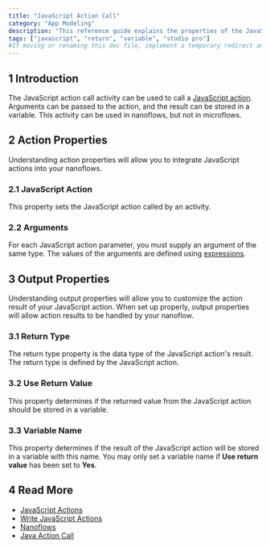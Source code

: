 ```yaml
---
title: "JavaScript Action Call"
category: "App Modeling"
description: "This reference guide explains the properties of the JavaScript action call activity."
tags: ["javascript", "return", "variable", "studio pro"]
#If moving or renaming this doc file, implement a temporary redirect and let the respective team know they should update the URL in the product. See Mapping to Products for more details.
---
```


## 1 Introduction

The JavaScript action call activity can be used to call a [JavaScript action](javascript-actions). Arguments can be passed to the action, and the result can be stored in a variable. This activity can be used in nanoflows, but not in microflows.

## 2 Action Properties

Understanding action properties will allow you to integrate JavaScript actions into your nanoflows.

### 2.1 JavaScript Action

This property sets the JavaScript action called by an activity.

### 2.2 Arguments

For each JavaScript action parameter, you must supply an argument of the same type. The values of the arguments are defined using [expressions](expressions).

## 3 Output Properties

Understanding output properties will allow you to customize the action result of your JavaScript action. When set up properly, output properties will allow action results to be handled by your nanoflow.

### 3.1 Return Type

The return type property is the data type of the JavaScript action's result. The return type is defined by the JavaScript action.

### 3.2 Use Return Value

This property determines if the returned value from the JavaScript action should be stored in a variable.

### 3.3 Variable Name

This property determines if the result of the JavaScript action will be stored in a variable with this name. You may only set a variable name if **Use return value** has been set to **Yes**.

## 4 Read More

* [JavaScript Actions](jsactionsrefguide)
* [Write JavaScript Actions](/howto/extensibility/write-javascript-actions)
* [Nanoflows](nanoflows)
* [Java Action Call](java-action-call)
